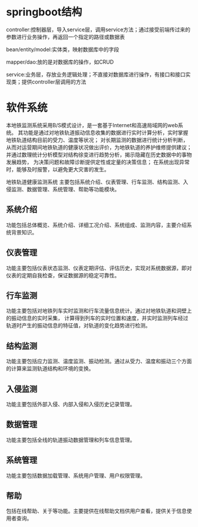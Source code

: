 springboot结构
===
controller:控制器层，导入service层，调用service方法；通过接受前端传过来的参数进行业务操作，再返回一个指定的路径或数据表

bean/entity/model:实体类，映射数据库中的字段

mapper/dao:放的是对数据库的操作，如CRUD

service:业务层，存放业务逻辑处理；不直接对数据库进行操作，有接口和接口实现类；提供controller层调用的方法

软件系统
===
本地铁监测系统采用B/S模式设计，是一套基于Internet和高速局域网的web系统。 
其功能是通过对地铁轨道振动信息收集的数据进行实时计算分析，实时掌握地铁轨道结构目前的受力、温度等状况； 
对长期监测的数据进行统计分析判断，从而对运营期间地铁轨道的健康状况做出评价，为地铁轨道的养护维修提供建议； 
并通过数理统计分析模型对结构徐变进行趋势分析，揭示隐藏在历史数据中的事物发展趋势， 为决策问题和故障诊断提供定性或定量的决策信息；
在系统出现异常时，能够及时报警，以避免更大灾害的发生。 

地铁轨道健康监测系统
主要包括系统介绍、仪表管理、行车监测、结构监测、入侵监测、数据管理、系统管理、帮助等功能模块。
     

系统介绍
-------
功能包括总体概览、系统介绍、详细工况介绍、系统组成、监测内容，主要介绍系统背景知识。


仪表管理
-------
功能主要包括仪表状态监测、仪表定期评估、评估历史，实现对系统数据源，即对仪表的定期自我检查，保证数据源的稳定可靠性。


行车监测
-------
功能主要包括对地铁列车实时监测和行车流量信息统计。通过对地铁轨道和洞壁上的振动信息的实时采集， 计算得到列车的实时位置和速度，并实时监测列车经过轨道时产生的振动信息的特征值，对轨道的变化趋势进行检测。


结构监测
-------
功能主要包括应力监测、温度监测、振动检测。通过从受力、温度和振动三个方面的计算来监测轨道结构和环境的变换。


入侵监测
-------
功能主要包括外部入侵、内部入侵和入侵历史记录管理。


数据管理
-------
功能主要包括全线的轨道振动数据管理和列车信息管理。


系统管理
-------
功能主要包括数据加载管理、系统用户管理、用户权限管理。


帮助
-------
包括在线帮助、关于等功能。主要提供在线帮助文档供用户查看，提供关于信息使用者查询。

     
